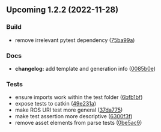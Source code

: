 ## Upcoming 1.2.2<a name="1.2.2"></a> (2022-11-28)

### Build

- remove irrelevant pytest dependency ([75ba99a](https://github.com/balandbal/urdf2mjcf/commit/75ba99abc46e7fa4329be1d4273a11702fe0de1e))

### Docs

- **changelog:** add template and generation info ([0085b0e](https://github.com/balandbal/urdf2mjcf/commit/0085b0e89cd6742d67d6aa9c7fa8f2222bbcefce))

### Tests

- ensure imports work within the test folder ([6bfb1bf](https://github.com/balandbal/urdf2mjcf/commit/6bfb1bff91fabe5fa0f2ba8ddc0756b78e40e071))
- expose tests to catkin ([49e231a](https://github.com/balandbal/urdf2mjcf/commit/49e231a69c889badc8bc2cd9a074650c3e8e4d6c))
- make ROS URI test more general ([37da775](https://github.com/balandbal/urdf2mjcf/commit/37da77556695ebaa285a0372bd09d1178b5cd028))
- make test assertion more descriptive ([6300f3f](https://github.com/balandbal/urdf2mjcf/commit/6300f3f6a029d5b2d1b8e2bda029f507718fb064))
- remove asset elements from parse tests ([0be5ac9](https://github.com/balandbal/urdf2mjcf/commit/0be5ac9b2da97c7247b14e9b4075e5ae30576231))

